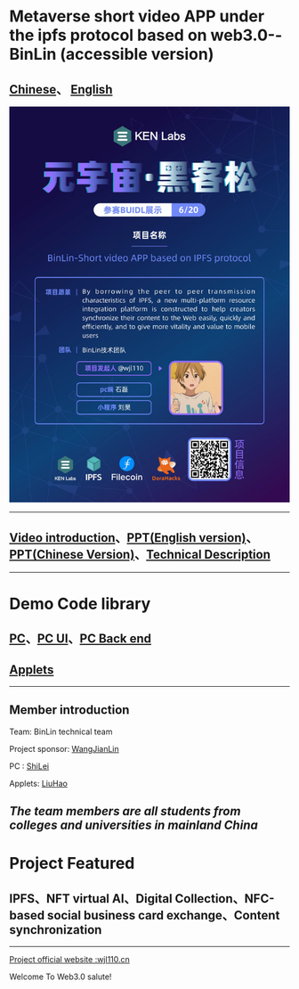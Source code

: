 # Metaverse short video APP under the ipfs protocol based on web3.0--BinLin (accessible version)
[Chinese](README_chinese.md)、
[English](README.md)
---

![image](English.png)

---

## [Video introduction](https://www.bilibili.com/video/BV12A4y1R7mU/)、[PPT(English version)](https://docs.qq.com/document/DTmJRdlBpcmxJQXVD)、[PPT(Chinese Version)](https://docs.qq.com/document/DTkZ6enV3b3pIcFdk)、[Technical Description](README_file.md)

---
# Demo Code library
## [PC](https://github.com/wjl110/BinLin/tree/master)、[PC UI](https://github.com/wjl110/BinLin/tree/master/BinLinUI)、[PC Back end](https://github.com/wjl110/BinLin/tree/master/BinLinBack)

## [Applets](https://github.com/wjl110/BinLin/tree/ui/BinLin)

---

## Member introduction
Team: BinLin technical team

Project sponsor: [WangJianLin](https://github.com/wjl110/)

PC : [ShiLei](https://github.com/916202420)

Applets: [LiuHao](https://github.com/lhlh123456)

*The team members are all students from colleges and universities in mainland China*
---

# Project Featured 
## IPFS、NFT virtual AI、Digital Collection、NFC-based social business card exchange、Content synchronization

---
[ Project official website :wjl110.cn](https://wjl110.cn/)

Welcome To Web3.0 salute!
